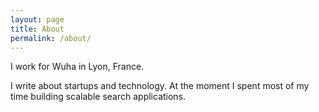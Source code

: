 ```yaml
---
layout: page
title: About
permalink: /about/
---
```


I work for Wuha in Lyon, France.

I write about startups and technology. At the moment I spent most of my time building scalable search applications.
